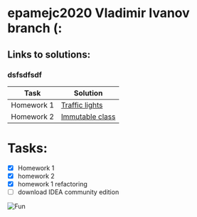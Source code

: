 # epamejc2020 Vladimir Ivanov branch (:

## Links to solutions:
### dsfsdfsdf
| Task | Solution |
| ------ | ------ |
| Homework 1 | [Traffic lights][PlDb] |
| Homework 2 | [Immutable class][PlGh] |

# Tasks:
- [x] Homework 1
- [x] homework 2
- [x] homework 1 refactoring
- [ ] download IDEA community edition

![Fun](https://img.icons8.com/doodle/192/000000/futurama-bender.png)

[PlDb]: <https://github.com/VLDRospuskov/epamejc2020/tree/Vladimir_Ivanov/com.epamejc.lessons/src/main/homeworks/homework1>
[PlGh]: <https://github.com/VLDRospuskov/epamejc2020/tree/Vladimir_Ivanov/com.epamejc.lessons/src/main/homeworks/homework2>
